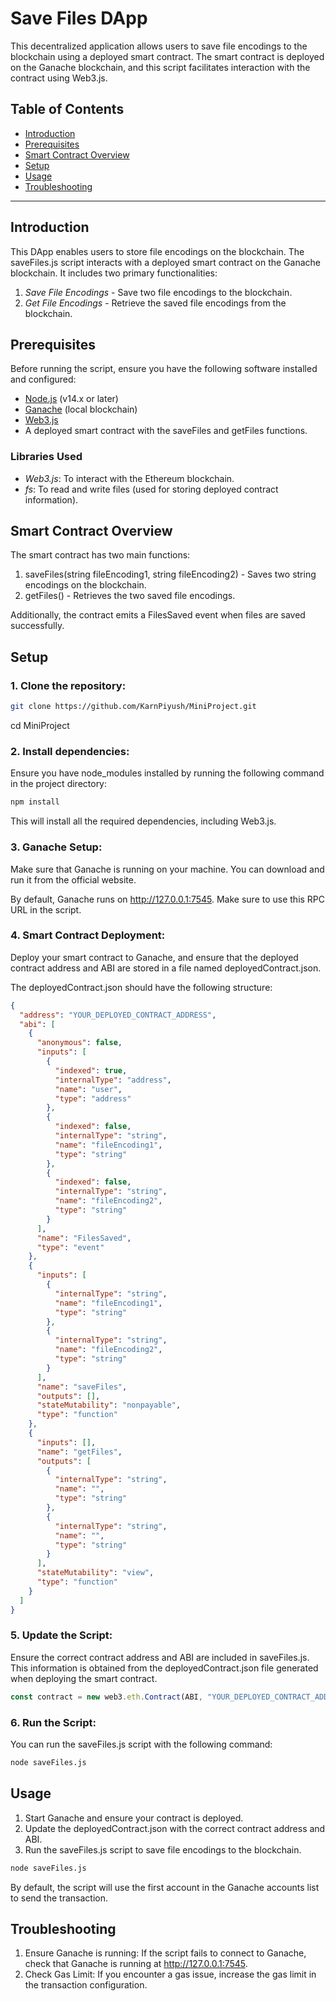 # Save Files DApp

This decentralized application allows users to save file encodings to the blockchain using a deployed smart contract. The smart contract is deployed on the Ganache blockchain, and this script facilitates interaction with the contract using Web3.js.

## Table of Contents

- [Introduction](#introduction)
- [Prerequisites](#prerequisites)
- [Smart Contract Overview](#smart-contract-overview)
- [Setup](#setup)
- [Usage](#usage)
- [Troubleshooting](#troubleshooting)

---

## Introduction

This DApp enables users to store file encodings on the blockchain. The saveFiles.js script interacts with a deployed smart contract on the Ganache blockchain. It includes two primary functionalities:
1. *Save File Encodings* - Save two file encodings to the blockchain.
2. *Get File Encodings* - Retrieve the saved file encodings from the blockchain.

## Prerequisites

Before running the script, ensure you have the following software installed and configured:

- [Node.js](https://nodejs.org/) (v14.x or later)
- [Ganache](https://www.trufflesuite.com/ganache) (local blockchain)
- [Web3.js](https://web3js.readthedocs.io/)
- A deployed smart contract with the saveFiles and getFiles functions.

### Libraries Used
- *Web3.js*: To interact with the Ethereum blockchain.
- *fs*: To read and write files (used for storing deployed contract information).

## Smart Contract Overview

The smart contract has two main functions:
1. saveFiles(string fileEncoding1, string fileEncoding2) - Saves two string encodings on the blockchain.
2. getFiles() - Retrieves the two saved file encodings.

Additionally, the contract emits a FilesSaved event when files are saved successfully.

## Setup

### 1. Clone the repository:
```bash
git clone https://github.com/KarnPiyush/MiniProject.git
```
cd MiniProject


### 2. Install dependencies:
Ensure you have node_modules installed by running the following command in the project directory:
```bash
npm install
```
This will install all the required dependencies, including Web3.js.

### 3. Ganache Setup:
Make sure that Ganache is running on your machine. You can download and run it from the official website.

By default, Ganache runs on http://127.0.0.1:7545. Make sure to use this RPC URL in the script.

### 4. Smart Contract Deployment:
Deploy your smart contract to Ganache, and ensure that the deployed contract address and ABI are stored in a file named deployedContract.json.

The deployedContract.json should have the following structure:
```json
{
  "address": "YOUR_DEPLOYED_CONTRACT_ADDRESS",
  "abi": [
    {
      "anonymous": false,
      "inputs": [
        {
          "indexed": true,
          "internalType": "address",
          "name": "user",
          "type": "address"
        },
        {
          "indexed": false,
          "internalType": "string",
          "name": "fileEncoding1",
          "type": "string"
        },
        {
          "indexed": false,
          "internalType": "string",
          "name": "fileEncoding2",
          "type": "string"
        }
      ],
      "name": "FilesSaved",
      "type": "event"
    },
    {
      "inputs": [
        {
          "internalType": "string",
          "name": "fileEncoding1",
          "type": "string"
        },
        {
          "internalType": "string",
          "name": "fileEncoding2",
          "type": "string"
        }
      ],
      "name": "saveFiles",
      "outputs": [],
      "stateMutability": "nonpayable",
      "type": "function"
    },
    {
      "inputs": [],
      "name": "getFiles",
      "outputs": [
        {
          "internalType": "string",
          "name": "",
          "type": "string"
        },
        {
          "internalType": "string",
          "name": "",
          "type": "string"
        }
      ],
      "stateMutability": "view",
      "type": "function"
    }
  ]
}
```


### 5. Update the Script:
Ensure the correct contract address and ABI are included in saveFiles.js. This information is obtained from the deployedContract.json file generated when deploying the smart contract.
```javascript
const contract = new web3.eth.Contract(ABI, "YOUR_DEPLOYED_CONTRACT_ADDRESS");
```
### 6. Run the Script:
You can run the saveFiles.js script with the following command:
```bash
node saveFiles.js
```
## Usage

1. Start Ganache and ensure your contract is deployed.
2. Update the deployedContract.json with the correct contract address and ABI.
3. Run the saveFiles.js script to save file encodings to the blockchain.

```bash
node saveFiles.js
```
By default, the script will use the first account in the Ganache accounts list to send the transaction.
## Troubleshooting
1. Ensure Ganache is running: If the script fails to connect to Ganache, check that Ganache is running at http://127.0.0.1:7545.
2. Check Gas Limit: If you encounter a gas issue, increase the gas limit in the transaction configuration.
